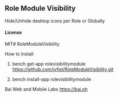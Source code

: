 ## Role Module Visibility

Hide/Unhide desktop icons per Role or Globally

#### License

MIT# RoleModuleVisibility

How to Install

1) bench get-app rolevisibilitymodule https://github.com/jvfiel/RoleModuleVisibility.git

2) bench install-app rolevisibilitymodule

Bai Web and Mobile Labs https://bai.ph
